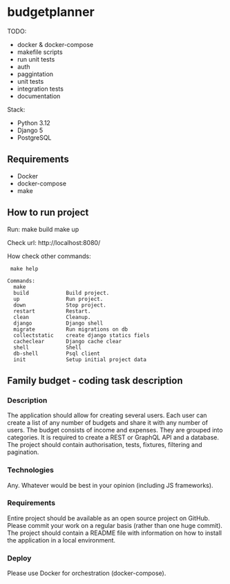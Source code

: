 # budgetplanner


TODO:
- docker & docker-compose
- makefile scripts
- run unit tests
- auth
- paggintation
- unit tests
- integration tests
- documentation


Stack:
- Python 3.12
- Django 5
- PostgreSQL

## Requirements
- Docker
- docker-compose
- make

## How to run project
Run:
make build
make up

Check url:
 http://localhost:8080/


How check other commands:

```
 make help

Commands:
  make 
  build            Build project.
  up               Run project.
  down             Stop project.
  restart          Restart.
  clean            Cleanup.
  django           Django shell
  migrate          Run migrations on db
  collectstatic    create django statics fiels
  cacheclear       Django cache clear
  shell            Shell
  db-shell         Psql client
  init             Setup initial project data
  ```




## Family budget - coding task description

### Description
The application should allow for creating several users. Each user can create a list of any
number of budgets and share it with any number of users. The budget consists of income
and expenses. They are grouped into categories. It is required to create a REST or
GraphQL API and a database. The project should contain authorisation, tests, fixtures,
filtering and pagination.

### Technologies
Any. Whatever would be best in your opinion (including JS frameworks).

### Requirements
Entire project should be available as an open source project on GitHub. Please commit
your work on a regular basis (rather than one huge commit). The project should contain a
README file with information on how to install the application in a local environment.

### Deploy
Please use Docker for orchestration (docker-compose).